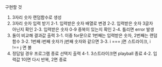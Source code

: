 구현할 것

1. 3자리 숫자 랜덤함수로 생성
2. 3자리 숫자 입력 받기
   2-1. 입력받은 숫자 배열로 변경
   2-2. 입력받은 숫자 3글자 아닌지 확인
   2-3. 입력받은 숫자 0-9 중복이 있는지 확인
   2-4. 틀리면 error 발생
3. 둘이 비교해 결과값 출력
   3-1. 이중 for문으로 1번째는 입력받은 숫자, 2번째는 랜덤함수
   3-2. 1번째 i번째 숫자가 j번째 숫자와 같으면
   3-3. i === j면 스트라이크, i !== j 면 볼
4. 정답일 경우 프로그램 종료 선택지 출력
   4-1. 3스트라이크면 playball 종료
   4-2. 입력값 1이면 다시 반복, 2면 종료
